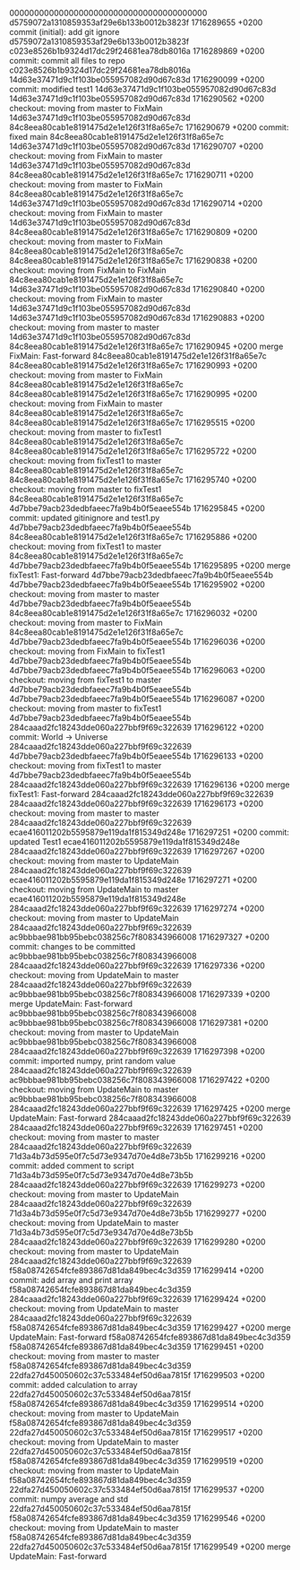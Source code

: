 0000000000000000000000000000000000000000 d5759072a1310859353af29e6b133b0012b3823f <hidden> 1716289655 +0200	commit (initial): add git ignore
d5759072a1310859353af29e6b133b0012b3823f c023e8526b1b9324d17dc29f24681ea78db8016a <hidden> 1716289869 +0200	commit: commit all files to repo
c023e8526b1b9324d17dc29f24681ea78db8016a 14d63e37471d9c1f103be055957082d90d67c83d <hidden> 1716290099 +0200	commit: modified test1
14d63e37471d9c1f103be055957082d90d67c83d 14d63e37471d9c1f103be055957082d90d67c83d <hidden> 1716290562 +0200	checkout: moving from master to FixMain
14d63e37471d9c1f103be055957082d90d67c83d 84c8eea80cab1e8191475d2e1e126f31f8a65e7c <hidden> 1716290679 +0200	commit: fixed main
84c8eea80cab1e8191475d2e1e126f31f8a65e7c 14d63e37471d9c1f103be055957082d90d67c83d <hidden> 1716290707 +0200	checkout: moving from FixMain to master
14d63e37471d9c1f103be055957082d90d67c83d 84c8eea80cab1e8191475d2e1e126f31f8a65e7c <hidden> 1716290711 +0200	checkout: moving from master to FixMain
84c8eea80cab1e8191475d2e1e126f31f8a65e7c 14d63e37471d9c1f103be055957082d90d67c83d <hidden> 1716290714 +0200	checkout: moving from FixMain to master
14d63e37471d9c1f103be055957082d90d67c83d 84c8eea80cab1e8191475d2e1e126f31f8a65e7c <hidden> 1716290809 +0200	checkout: moving from master to FixMain
84c8eea80cab1e8191475d2e1e126f31f8a65e7c 84c8eea80cab1e8191475d2e1e126f31f8a65e7c <hidden> 1716290838 +0200	checkout: moving from FixMain to FixMain
84c8eea80cab1e8191475d2e1e126f31f8a65e7c 14d63e37471d9c1f103be055957082d90d67c83d <hidden> 1716290840 +0200	checkout: moving from FixMain to master
14d63e37471d9c1f103be055957082d90d67c83d 14d63e37471d9c1f103be055957082d90d67c83d <hidden> 1716290883 +0200	checkout: moving from master to master
14d63e37471d9c1f103be055957082d90d67c83d 84c8eea80cab1e8191475d2e1e126f31f8a65e7c <hidden> 1716290945 +0200	merge FixMain: Fast-forward
84c8eea80cab1e8191475d2e1e126f31f8a65e7c 84c8eea80cab1e8191475d2e1e126f31f8a65e7c <hidden> 1716290993 +0200	checkout: moving from master to FixMain
84c8eea80cab1e8191475d2e1e126f31f8a65e7c 84c8eea80cab1e8191475d2e1e126f31f8a65e7c <hidden> 1716290995 +0200	checkout: moving from FixMain to master
84c8eea80cab1e8191475d2e1e126f31f8a65e7c 84c8eea80cab1e8191475d2e1e126f31f8a65e7c <hidden> 1716295515 +0200	checkout: moving from master to fixTest1
84c8eea80cab1e8191475d2e1e126f31f8a65e7c 84c8eea80cab1e8191475d2e1e126f31f8a65e7c <hidden> 1716295722 +0200	checkout: moving from fixTest1 to master
84c8eea80cab1e8191475d2e1e126f31f8a65e7c 84c8eea80cab1e8191475d2e1e126f31f8a65e7c <hidden> 1716295740 +0200	checkout: moving from master to fixTest1
84c8eea80cab1e8191475d2e1e126f31f8a65e7c 4d7bbe79acb23dedbfaeec7fa9b4b0f5eaee554b <hidden> 1716295845 +0200	commit: updated gitinignore and test1.py
4d7bbe79acb23dedbfaeec7fa9b4b0f5eaee554b 84c8eea80cab1e8191475d2e1e126f31f8a65e7c <hidden> 1716295886 +0200	checkout: moving from fixTest1 to master
84c8eea80cab1e8191475d2e1e126f31f8a65e7c 4d7bbe79acb23dedbfaeec7fa9b4b0f5eaee554b <hidden> 1716295895 +0200	merge fixTest1: Fast-forward
4d7bbe79acb23dedbfaeec7fa9b4b0f5eaee554b 4d7bbe79acb23dedbfaeec7fa9b4b0f5eaee554b <hidden> 1716295902 +0200	checkout: moving from master to master
4d7bbe79acb23dedbfaeec7fa9b4b0f5eaee554b 84c8eea80cab1e8191475d2e1e126f31f8a65e7c <hidden> 1716296032 +0200	checkout: moving from master to FixMain
84c8eea80cab1e8191475d2e1e126f31f8a65e7c 4d7bbe79acb23dedbfaeec7fa9b4b0f5eaee554b <hidden> 1716296036 +0200	checkout: moving from FixMain to fixTest1
4d7bbe79acb23dedbfaeec7fa9b4b0f5eaee554b 4d7bbe79acb23dedbfaeec7fa9b4b0f5eaee554b <hidden> 1716296063 +0200	checkout: moving from fixTest1 to master
4d7bbe79acb23dedbfaeec7fa9b4b0f5eaee554b 4d7bbe79acb23dedbfaeec7fa9b4b0f5eaee554b <hidden> 1716296087 +0200	checkout: moving from master to fixTest1
4d7bbe79acb23dedbfaeec7fa9b4b0f5eaee554b 284caaad2fc18243dde060a227bbf9f69c322639 <hidden> 1716296122 +0200	commit: World -> Universe
284caaad2fc18243dde060a227bbf9f69c322639 4d7bbe79acb23dedbfaeec7fa9b4b0f5eaee554b <hidden> 1716296133 +0200	checkout: moving from fixTest1 to master
4d7bbe79acb23dedbfaeec7fa9b4b0f5eaee554b 284caaad2fc18243dde060a227bbf9f69c322639 <hidden> 1716296136 +0200	merge fixTest1: Fast-forward
284caaad2fc18243dde060a227bbf9f69c322639 284caaad2fc18243dde060a227bbf9f69c322639 <hidden> 1716296173 +0200	checkout: moving from master to master
284caaad2fc18243dde060a227bbf9f69c322639 ecae416011202b5595879e119da1f815349d248e <hidden> 1716297251 +0200	commit: updated Test1
ecae416011202b5595879e119da1f815349d248e 284caaad2fc18243dde060a227bbf9f69c322639 <hidden> 1716297267 +0200	checkout: moving from master to UpdateMain
284caaad2fc18243dde060a227bbf9f69c322639 ecae416011202b5595879e119da1f815349d248e <hidden> 1716297271 +0200	checkout: moving from UpdateMain to master
ecae416011202b5595879e119da1f815349d248e 284caaad2fc18243dde060a227bbf9f69c322639 <hidden> 1716297274 +0200	checkout: moving from master to UpdateMain
284caaad2fc18243dde060a227bbf9f69c322639 ac9bbbae981bb95bebc038256c7f808343966008 <hidden> 1716297327 +0200	commit: changes to be committed
ac9bbbae981bb95bebc038256c7f808343966008 284caaad2fc18243dde060a227bbf9f69c322639 <hidden> 1716297336 +0200	checkout: moving from UpdateMain to master
284caaad2fc18243dde060a227bbf9f69c322639 ac9bbbae981bb95bebc038256c7f808343966008 <hidden> 1716297339 +0200	merge UpdateMain: Fast-forward
ac9bbbae981bb95bebc038256c7f808343966008 ac9bbbae981bb95bebc038256c7f808343966008 <hidden> 1716297381 +0200	checkout: moving from master to UpdateMain
ac9bbbae981bb95bebc038256c7f808343966008 284caaad2fc18243dde060a227bbf9f69c322639 <hidden> 1716297398 +0200	commit: imported numpy, print random value
284caaad2fc18243dde060a227bbf9f69c322639 ac9bbbae981bb95bebc038256c7f808343966008 <hidden> 1716297422 +0200	checkout: moving from UpdateMain to master
ac9bbbae981bb95bebc038256c7f808343966008 284caaad2fc18243dde060a227bbf9f69c322639 <hidden> 1716297425 +0200	merge UpdateMain: Fast-forward
284caaad2fc18243dde060a227bbf9f69c322639 284caaad2fc18243dde060a227bbf9f69c322639 <hidden> 1716297451 +0200	checkout: moving from master to master
284caaad2fc18243dde060a227bbf9f69c322639 71d3a4b73d595e0f7c5d73e9347d70e4d8e73b5b <hidden> 1716299216 +0200	commit: added comment to script
71d3a4b73d595e0f7c5d73e9347d70e4d8e73b5b 284caaad2fc18243dde060a227bbf9f69c322639 <hidden> 1716299273 +0200	checkout: moving from master to UpdateMain
284caaad2fc18243dde060a227bbf9f69c322639 71d3a4b73d595e0f7c5d73e9347d70e4d8e73b5b <hidden> 1716299277 +0200	checkout: moving from UpdateMain to master
71d3a4b73d595e0f7c5d73e9347d70e4d8e73b5b 284caaad2fc18243dde060a227bbf9f69c322639 <hidden> 1716299280 +0200	checkout: moving from master to UpdateMain
284caaad2fc18243dde060a227bbf9f69c322639 f58a08742654fcfe893867d81da849bec4c3d359 <hidden> 1716299414 +0200	commit: add array and print array
f58a08742654fcfe893867d81da849bec4c3d359 284caaad2fc18243dde060a227bbf9f69c322639 <hidden> 1716299424 +0200	checkout: moving from UpdateMain to master
284caaad2fc18243dde060a227bbf9f69c322639 f58a08742654fcfe893867d81da849bec4c3d359 <hidden> 1716299427 +0200	merge UpdateMain: Fast-forward
f58a08742654fcfe893867d81da849bec4c3d359 f58a08742654fcfe893867d81da849bec4c3d359 <hidden> 1716299451 +0200	checkout: moving from master to master
f58a08742654fcfe893867d81da849bec4c3d359 22dfa27d450050602c37c533484ef50d6aa7815f <hidden> 1716299503 +0200	commit: added calculation to array
22dfa27d450050602c37c533484ef50d6aa7815f f58a08742654fcfe893867d81da849bec4c3d359 <hidden> 1716299514 +0200	checkout: moving from master to UpdateMain
f58a08742654fcfe893867d81da849bec4c3d359 22dfa27d450050602c37c533484ef50d6aa7815f <hidden> 1716299517 +0200	checkout: moving from UpdateMain to master
22dfa27d450050602c37c533484ef50d6aa7815f f58a08742654fcfe893867d81da849bec4c3d359 <hidden> 1716299519 +0200	checkout: moving from master to UpdateMain
f58a08742654fcfe893867d81da849bec4c3d359 22dfa27d450050602c37c533484ef50d6aa7815f <hidden> 1716299537 +0200	commit: numpy average and std
22dfa27d450050602c37c533484ef50d6aa7815f f58a08742654fcfe893867d81da849bec4c3d359 <hidden> 1716299546 +0200	checkout: moving from UpdateMain to master
f58a08742654fcfe893867d81da849bec4c3d359 22dfa27d450050602c37c533484ef50d6aa7815f <hidden> 1716299549 +0200	merge UpdateMain: Fast-forward
